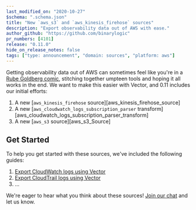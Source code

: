 ```yaml
---
last_modified_on: "2020-10-27"
$schema: ".schema.json"
title: "New `aws_s3` and `aws_kinesis_firehose` sources"
description: "Export observability data out of AWS with ease."
author_github: "https://github.com/binarylogic"
pr_numbers: [4101]
release: "0.11.0"
hide_on_release_notes: false
tags: ["type: announcement", "domain: sources", "platform: aws"]
---
```


Getting observability data out of AWS can sometimes feel like you're in a
[Rube Goldberg comic][rube_goldberg], stitching together umpteen tools
and hoping it all works in the end. We want to make this easier with Vector,
and 0.11 includes our initial efforts:

1. A new [`aws_kinesis_firehose` source][aws_kinesis_firehose_source]
2. A new [`aws_cloudwatch_logs_subscription_parser` transform][aws_cloudwatch_logs_subscription_parser_transform]
3. A new [`aws_s3` source][aws_s3_Source]

## Get Started

To help you get started with these sources, we've included the following guides:

1. [Export CloudWatch logs using Vector]()
2. [Export CloudTrail logs using Vector]()
3. ...

We're eager to hear what you think about these sources! [Join our chat][chat]
and let us know.

[chat]: https://chat.vector.dev
[rube_goldberg]: https://en.wikipedia.org/wiki/Rube_Goldberg_machine
